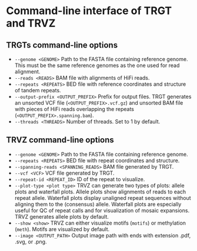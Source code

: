 # Command-line interface of TRGT and TRVZ

## TRGTs command-line options

- `--genome <GENOME>` Path to the FASTA file containing reference genome. This
  must be the same reference genomes as the one used for read alignment.
- `--reads <READS>` BAM file with alignments of HiFi reads.
- `--repeats <REPEATS>`  BED file with reference coordinates and structure of
  tandem repeats.
- `--output-prefix <OUTPUT_PREFIX>` Prefix for output files. TRGT generates an
  unsorted VCF file (`<OUTPUT_PREFIX>.vcf.gz`) and unsorted BAM file with pieces
  of HiFi reads overlapping the repeats (`<OUTPUT_PREFIX>.spanning.bam`).
- `--threads <THREADS>` Number of threads. Set to 1 by default.

## TRVZ command-line options

- `--genome <GENOME>` Path to the FASTA file containing reference genome.
- `--repeats <REPEATS>` BED file with repeat coordinates and structure.
- `--spanning-reads <SPANNING_READS>` BAM file generated by TRGT.
- `--vcf <VCF>` VCF file generated by TRGT.
- `--repeat-id <REPEAT_ID>` ID of the repeat to visualize.
- `--plot-type <plot type>` TRVZ can generate two types of plots: allele plots
  and waterfall plots. Allele plots show alignments of reads to each repeat
  allele. Waterfall plots display unaligned repeat sequences without aligning
  them to the (consensus) allele. Waterfall plots are especially useful for QC
  of repeat calls and for visualization of mosaic expansions. TRVZ generates
  allele plots by default.
- `--show <show>` TRVZ can either visualize motifs (`motifs`) or methylation
  (`meth`). Motifs are visualized by default.
- `--image <OUTPUT_PATH>` Output image path with ends with extension .pdf, .svg,
  or .png.
